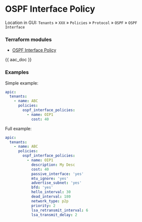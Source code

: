 # OSPF Interface Policy

Location in GUI:
`Tenants` » `XXX` » `Policies` » `Protocol` » `OSPF` » `OSPF Interface`

### Terraform modules

* [OSPF Interface Policy](https://registry.terraform.io/modules/netascode/ospf-interface-policy/aci/latest)

{{ aac_doc }}
### Examples

Simple example:

```yaml
apic:
  tenants:
    - name: ABC
      policies:
        ospf_interface_policies:
          - name: OIP1
            cost: 40
```

Full example:

```yaml
apic:
  tenants:
    - name: ABC
      policies:
        ospf_interface_policies:
          - name: OIP1
            description: My Desc
            cost: 40
            passive_interface: 'yes'
            mtu_ignore: 'yes'
            advertise_subnet: 'yes'
            bfd: 'yes'
            hello_interval: 30
            dead_interval: 180
            network_type: p2p
            priority: 2
            lsa_retransmit_interval: 6
            lsa_transmit_delay: 2
```
